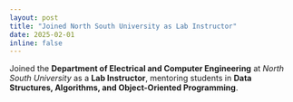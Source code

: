 ```yaml
---
layout: post
title: "Joined North South University as Lab Instructor"
date: 2025-02-01
inline: false
---
```


Joined the **Department of Electrical and Computer Engineering** at *North South University* as a **Lab Instructor**, mentoring students in **Data Structures, Algorithms, and Object-Oriented Programming**.
